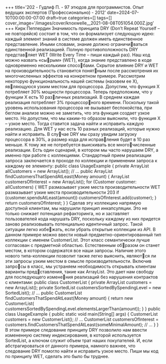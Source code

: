 +++
title='202 - Гудлиф П. - 97 этюдов для программистов. Опыт ведущих экспертов (Профессионально) - 2012'
date=2024-07-10T00:00:00-07:00
draft=true
categories=[]
tags=[]
cover_image='/images/cover/knoxwelle__2021-08-08T051054.000Z.jpg'
+++
Кирк Пеппердин
Зна­чи­мость прин­ци­па DRY (Don’t Repeat Yourself – не повторяйся) состоит в том, 
что он формализует следующую идею: каждый элемент знаний в системе должен 
иметь единственное представление. Иными словами, знание должно ограничиваться единственной реализацией. Полную противоположность DRY представляет WET (Write Every Time – пиши каждый раз). Наш код можно назвать «сырым» (WET), когда знание представлено в коде одновременно несколькими способами. Скрытое влияние DRY и WET на производительность становится понятным после рассмотрения их многочисленных эффектов на конкретном примере.
Рассмотрим некоторую функциональность нашей системы (назовем ее X), являющуюся узким местом для процессора. Допустим, что функция X потребляет 
30% мощности процессора. Теперь предположим, что у функции X есть 10 различных реализаций. В среднем каждая реализация потребляет 3% процессорного времени. Поскольку такой уровень использования процессора не вызывает 
беспокойства, при беглом анализе можно не заметить, что эта функция создает 
узкое место. Но допустим, что мы каким-то образом выяснили, что функция X – 
узкое место. Тогда ставится задача найти и исправить каждую реализацию. Для 
WET у нас есть 10 разных реализаций, которые нужно найти и исправить. В случае DRY мы сразу увидим загрузку процессора в 30%, а размер кода для исправления будет в 10 раз меньше. К тому же не потребуется выискивать все многочисленные реализации.
Есть один сценарий, в котором мы часто нарушаем DRY, а именно при работе 
с коллекциями. Стандартный прием реализации запроса заключается в проходе 
по коллекции и применении запроса к каждому ее элементу:
public class UsageExample {
 private ArrayList<Customer> allCustomers = new ArrayList<Customer>();
 // ...
 public ArrayList<Customer> findCustomersThatSpendAtLeast(Money amount) {
 ArrayList<Customer> customersOfInterest = new ArrayList<Customer>();
 for (Customer customer: allCustomers) {
WET размазывает узкие 
места производительности WET размазывает узкие места производительности 203
 if (customer.spendsAtLeast(amount))
 customersOfInterest.add(customer);
 }
 return customersOfInterest;
 }
}
Сделав эту коллекцию напрямую доступной клиентам, мы нарушили принцип 
инкапсуляции. Это не только снижает потенциал рефакторинга, но и заставляет 
пользователей кода нарушать DRY, поскольку каждому из них придется заново 
реализовывать потенциально идентичный запрос. Такой ситуации легко избежать, если убрать открытые коллекции из API. В данном примере можно ввести 
новый предметно-ориентированный тип коллекции с именем CustomerList. Этот 
класс семантически лучше согласован с предметной областью. Естественным образом он станет местом, в котором содержатся все наши запросы.
Наличие этого нового типа-коллекции позволит также легко выяснить, являются ли эти запросы узким местом в смысле производительности. Включив запросы в класс, мы устраняем необходимость открывать клиентам варианты представления, такие как ArrayList. Это дает нам свободу для последующего изменения реализаций без нарушения контрактов с клиентами:
public class CustomerList {
 private ArrayList<Customer> customers = new ArrayList<Customer>();
 private SortedList<Customer> customersSortedBySpendingLevel =
 new SortedList<Customer>();
 // ...
 public CustomerList findCustomersThatSpendAtLeast(Money amount) {
 return new CustomerList(
 customersSortedBySpendingLevel.elementsLargerThan(amount));
 }
}
public class UsageExample {
 public static void main(String[] args) {
 CustomerList customers = new CustomerList();
 // ...
 CustomerList customersOfInterest =
 customers.findCustomersThatSpendAtLeast(someMinimalAmount);
 // ...
 }
}
В этом примере следование принципу DRY позволило нам ввести измененную 
систему индексирования, в которой используется SortedList, а ключом служит 
объем трат наших покупателей. И, если абстрагироваться от данного примера, 
намного важнее, что следование DRY помогло найти и исправить узкое место. 
Пиши мы код по принципу WET, сделать это было бы труднее.